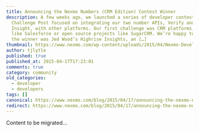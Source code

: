 ```yaml
---
title: Announcing the Nexmo Numbers (CRM Edition) Contest Winner
description: A few weeks ago, we launched a series of developer contests on
  Challenge Post focused on integrating our two number APIs, Verify and Number
  Insight, with other platforms. Our first challenge was CRM platforms, services
  like Salesforce or open source projects like SugarCRM. We’re happy to announce
  the winner was Jed Wood’s Highrise Insights, an […]
thumbnail: https://www.nexmo.com/wp-content/uploads/2015/04/Nexmo-Developer-Contest-Banner-1170x156-v2a-1.jpg
author: tjlytle
published: true
published_at: 2015-04-17T17:23:01
comments: true
category: community
old_categories:
  - developer
  - developers
tags: []
canonical: https://www.nexmo.com/blog/2015/04/17/announcing-the-nexmo-numbers-crm-edition-contest-winner
redirect: https://www.nexmo.com/blog/2015/04/17/announcing-the-nexmo-numbers-crm-edition-contest-winner
---
```

Content to be migrated...